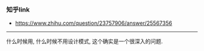 ### 知乎link

- https://www.zhihu.com/question/23757906/answer/25567356

---

什么时候用, 什么时候不用设计模式, 这个确实是一个很深入的问题.
